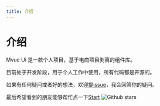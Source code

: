 ```yaml
---
title: 介绍
---
```


# 介绍

Mvue Ui 是一款个人项目，基于电商项目剥离的组件库。

目前处于开发阶段，用于个人工作中使用，所有代码都是开源的。

如果有任何疑问或者好的想法，欢迎[提issue](https://github.com/ChinaMars/mvue)，我会回答你的疑问。

最后希望看到的朋友能够帮忙点一下[Start](https://github.com/ChinaMars/mvue) ![Github stars](https://img.shields.io/github/stars/ChinaMars/mvue.svg)


